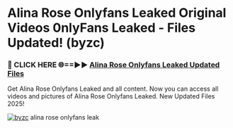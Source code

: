 # Alina Rose Onlyfans Leaked Original Videos 0nlyFans Leaked - Files Updated! (byzc)

<h3>🔴 CLICK HERE 🌐==►► <a href="https://tinyurl.com/2wckxsce" rel="nofollow">Alina Rose Onlyfans Leaked Updated Files</a></h3>

Get Alina Rose Onlyfans Leaked and all content. Now you can access all videos and pictures of Alina Rose Onlyfans Leaked. New Updated Files 2025!

[![byzc](https://i.imgur.com/AFduVYN.gif)](https://tinyurl.com/2wckxsce)
alina rose onlyfans leak
